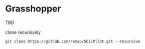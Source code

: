 # Grasshopper

TBD

clone recursively 
```
git clone https://github.com/remap/SCiLPilot.git --recursive
```
